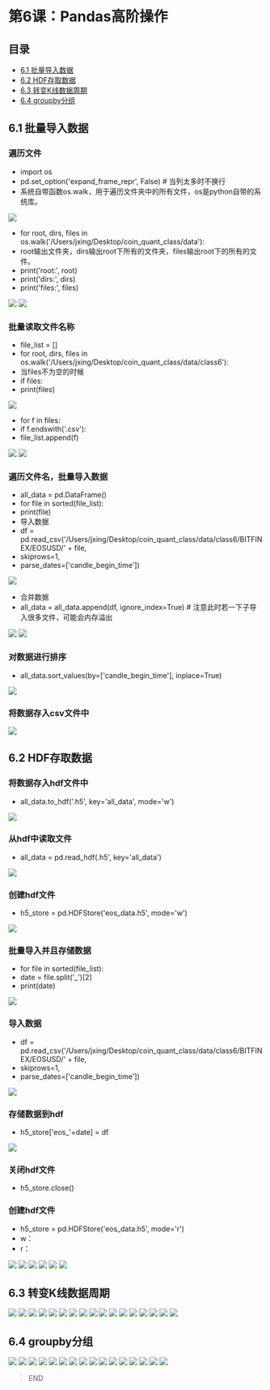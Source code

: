 # 第6课：Pandas高阶操作
## 目录
* [6.1 批量导入数据](#61-批量导入数据)
* [6.2 HDF存取数据](#62-hdf存取数据)
* [6.3 转变K线数据周期](#63-转变k线数据周期)
* [6.4 groupby分组](#64-groupby分组)

## 6.1 批量导入数据
### 遍历文件
* import os
* pd.set_option('expand_frame_repr', False)  # 当列太多时不换行
* 系统自带函数os.walk，用于遍历文件夹中的所有文件，os是python自带的系统库。

![](https://img1.doubanio.com/view/photo/l/public/p2533961199.jpg)
* for root, dirs, files in os.walk('/Users/jxing/Desktop/coin_quant_class/data'):
* root输出文件夹，dirs输出root下所有的文件夹，files输出root下的所有的文件。
* print('root:', root)
* print('dirs:', dirs)
* print('files:', files)

![](https://img1.doubanio.com/view/photo/l/public/p2533961187.jpg)
![](https://img3.doubanio.com/view/photo/l/public/p2533961172.jpg)
### 批量读取文件名称
* file_list = []
* for root, dirs, files in os.walk('/Users/jxing/Desktop/coin_quant_class/data/class6'):
* 当files不为空的时候
* if files:
* print(files)

![](https://img3.doubanio.com/view/photo/l/public/p2533961196.jpg)
* for f in files:
* if f.endswith('.csv'):
* file_list.append(f)

![](https://img3.doubanio.com/view/photo/l/public/p2533961191.jpg)
![](https://img3.doubanio.com/view/photo/l/public/p2533961184.jpg)
### 遍历文件名，批量导入数据
* all_data = pd.DataFrame()
* for file in sorted(file_list):
* print(file)
* 导入数据
* df = pd.read_csv('/Users/jxing/Desktop/coin_quant_class/data/class6/BITFINEX/EOSUSD/' + file,
* skiprows=1,
* parse_dates=['candle_begin_time'])

![](https://img3.doubanio.com/view/photo/l/public/p2533961185.jpg)
* 合并数据
* all_data = all_data.append(df, ignore_index=True)  # 注意此时若一下子导入很多文件，可能会内存溢出

![](https://img3.doubanio.com/view/photo/l/public/p2533961174.jpg)
![](https://img1.doubanio.com/view/photo/l/public/p2533961198.jpg)
### 对数据进行排序
* all_data.sort_values(by=['candle_begin_time'], inplace=True)

![](https://img3.doubanio.com/view/photo/l/public/p2533961210.jpg)
### 将数据存入csv文件中
![](https://img3.doubanio.com/view/photo/l/public/p2533961211.jpg)

## 6.2 HDF存取数据
### 将数据存入hdf文件中
* all_data.to_hdf('.h5', key='all_data', mode='w')

![](https://img1.doubanio.com/view/photo/l/public/p2534180347.jpg)
### 从hdf中读取文件
* all_data = pd.read_hdf(.h5', key='all_data')

![](https://img3.doubanio.com/view/photo/l/public/p2534180332.jpg)
### 创建hdf文件
* h5_store = pd.HDFStore('eos_data.h5', mode='w')

![](https://img3.doubanio.com/view/photo/l/public/p2534180335.jpg)
### 批量导入并且存储数据
* for file in sorted(file_list):
* date = file.split('_')[2]
* print(date)

![](https://img3.doubanio.com/view/photo/l/public/p2534178845.jpg)
### 导入数据
* df = pd.read_csv('/Users/jxing/Desktop/coin_quant_class/data/class6/BITFINEX/EOSUSD/' + file,
* skiprows=1,
* parse_dates=['candle_begin_time'])
                     
![](https://img3.doubanio.com/view/photo/l/public/p2534179421.jpg)
### 存储数据到hdf
* h5_store['eos_'+date] = df

![](https://img3.doubanio.com/view/photo/l/public/p2534178881.jpg)
### 关闭hdf文件
* h5_store.close()
### 创建hdf文件
* h5_store = pd.HDFStore('eos_data.h5', mode='r')
* w：
* r：

![](https://img3.doubanio.com/view/photo/l/public/p2534179411.jpg)
![](https://img3.doubanio.com/view/photo/l/public/p2534178851.jpg)
![](https://img3.doubanio.com/view/photo/l/public/p2534178883.jpg)
![](https://img1.doubanio.com/view/photo/l/public/p2534178858.jpg)
![](https://img1.doubanio.com/view/photo/l/public/p2534178858.jpg)
![](https://img1.doubanio.com/view/photo/l/public/p2534178979.jpg)

## 6.3 转变K线数据周期
![](https://img1.doubanio.com/view/photo/l/public/p2534413438.jpg)
![](https://img3.doubanio.com/view/photo/l/public/p2534413442.jpg)
![](https://img3.doubanio.com/view/photo/l/public/p2534413435.jpg)
![](https://img3.doubanio.com/view/photo/l/public/p2534413433.jpg)
![](https://img3.doubanio.com/view/photo/l/public/p2534413445.jpg)
![](https://img3.doubanio.com/view/photo/l/public/p2534413432.jpg)
![](https://img3.doubanio.com/view/photo/l/public/p2534538153.jpg)
![](https://img1.doubanio.com/view/photo/l/public/p2534538159.jpg)
![](https://img3.doubanio.com/view/photo/l/public/p2534538162.jpg)
![](https://img3.doubanio.com/view/photo/l/public/p2534538152.jpg)
![](https://img3.doubanio.com/view/photo/l/public/p2534538166.jpg)
![](https://img3.doubanio.com/view/photo/l/public/p2534538744.jpg)
![](https://img3.doubanio.com/view/photo/l/public/p2534538750.jpg)
![](https://img3.doubanio.com/view/photo/l/public/p2534538743.jpg)
![](https://img3.doubanio.com/view/photo/l/public/p2534538763.jpg)
![](https://img3.doubanio.com/view/photo/l/public/p2534538754.jpg)
![](https://img1.doubanio.com/view/photo/l/public/p2534538758.jpg)
## 6.4 groupby分组
![](https://img3.doubanio.com/view/photo/l/public/p2534538762.jpg)
![](https://img3.doubanio.com/view/photo/l/public/p2534542766.jpg)
![](https://img3.doubanio.com/view/photo/l/public/p2534542771.jpg)
![](https://img3.doubanio.com/view/photo/l/public/p2534542776.jpg)
![](https://img3.doubanio.com/view/photo/l/public/p2534542773.jpg)
![](https://img1.doubanio.com/view/photo/l/public/p2534542777.jpg)
![](https://img3.doubanio.com/view/photo/l/public/p2534542774.jpg)
![](https://img3.doubanio.com/view/photo/l/public/p2534542770.jpg)
![](https://img1.doubanio.com/view/photo/l/public/p2534542767.jpg)
![](https://img3.doubanio.com/view/photo/l/public/p2534543146.webp)
![](https://img3.doubanio.com/view/photo/l/public/p2534543145.webp)
![](https://img1.doubanio.com/view/photo/l/public/p2534543157.webp)
![](https://img3.doubanio.com/view/photo/l/public/p2534543153.webp)
![](https://img1.doubanio.com/view/photo/l/public/p2534543149.webp)
![](https://img3.doubanio.com/view/photo/l/public/p2534543150.webp)
![](https://img3.doubanio.com/view/photo/l/public/p2534543161.webp)

> END

